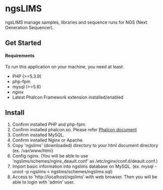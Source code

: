 ngsLIMS
================

ngsLIMS manage samples, libraries and sequence runs for NGS (Next Generation Sequencer).

Get Started
-----------

#### Requirements

To run this application on your machine, you need at least:

* PHP (>=5.3.9)
* php-fpm
* mysql (>=5.6)
* nginx
* Latest Phalcon Framework extension installed/enabled

Install
-----------

1. Confirm installed PHP and php-fpm.
1. Confirm installed phalcon.so. Please refer [Phalcon document](https://docs.phalconphp.com/en/3.2/installation)
1. Confirm installed MySQL.
1. Confirm installed Nginx or Apache.
1. Copy 'ngslims' (downloaded) directory to your html document directory (ex. /var/www/html)
1. Config nginx. (You will be able to use 'ngslims/schemes/nginx_deault.conf' as /etc/nginx/conf.d/deault.conf.)
1. Import basic information into ngslims database on MySQL. (ex. mysql -uroot -p ngslims < ngslims/schemes/ngslims.sql) 
1. Access to 'http://localhost/ngslims' with web browser. Then you will be able to login with 'admin' user.


